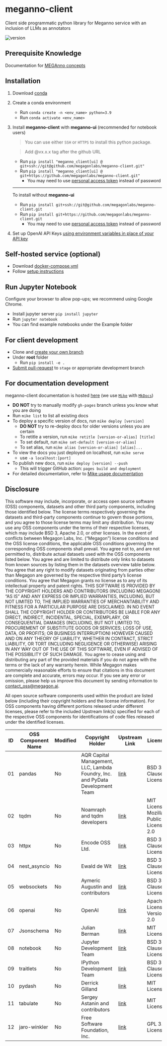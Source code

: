 # **meganno-client**
Client side programmatic python library for Meganno service with an inclusion of LLMs as annotators

![version](https://img.shields.io/badge/meganno--client%20latest-v1.5.3-blue)
## **Prerequisite Knowledge**
Documentation for [MEGAnno concepts](https://meganno.megagon.info/1.x/) 

## **Installation**
1. Download [conda](https://conda.io/projects/conda/en/stable/user-guide/install/download.html)
2. Create a conda environment
   - Run `conda create -n <env_name> python=3.9`
   - Run `conda activate <env_name>`
3. Install **meganno-client** with **meganno-ui** (recommended for notebook users)
    > You can use either `SSH` or `HTTPS` to install this python package.
    
    > Add @vx.x.x tag after the github URL
    - Run `pip install "meganno_client[ui] @ git+ssh://git@github.com/megagonlabs/meganno-client.git"`
    - Run `pip install "meganno_client[ui] @ git+https://github.com/megagonlabs/meganno-client.git"`
      - You may need to use [personal access token](https://docs.github.com/en/authentication/keeping-your-account-and-data-secure/creating-a-personal-access-token) instead of password<br/>
    ---
    To install without **meganno-ui**
      - Run `pip install git+ssh://git@github.com/megagonlabs/meganno-client.git`
      - Run `pip install git+https://github.com/megagonlabs/meganno-client.git`
        - You may need to use [personal access token](https://docs.github.com/en/authentication/keeping-your-account-and-data-secure/creating-a-personal-access-token) instead of password<br/>
4. Set up OpenAI API Keys [using environment variables in place of your API key
](https://help.openai.com/en/articles/5112595-best-practices-for-api-key-safety#h_a1ab3ba7b2)
## **Self-hosted service (optional)**
- Download [docker-compose.yml](https://gist.github.com/rafaellichen/062cb800e11ef113ad7e23be45527555)
- Follow [setup instructions](https://github.com/megagonlabs/meganno-service)
## **Run Jupyter Notebook**
Configure your browser to allow pop-ups; we recommend using Google Chrome. 
- Install jupyter server `pip install jupyter`
- Run `jupyter notebook`
- You can find example notebooks under the Example folder

## For client development
- Clone and [create your own branch](https://docs.github.com/en/github/collaborating-with-pull-requests/proposing-changes-to-your-work-with-pull-requests/creating-and-deleting-branches-within-your-repository)
- Under **root** folder
  - Run `pip install -e .`
- [Submit pull-request](https://docs.github.com/en/github/collaborating-with-pull-requests/proposing-changes-to-your-work-with-pull-requests/creating-a-pull-request) to `stage` or appropriate development branch
## For documentation development
meganno-client documentation is hosted [here](http://meganno.megagon.info/) (we use [`Mike`](https://github.com/jimporter/mike) with [`MkDocs`](https://github.com/mkdocs/mkdocs))
- **DO NOT** try to manually modify `gh-pages` branch unless you know what you are doing
- Run `mike list` to list all existing docs
- To deploy a specific version of docs, run `mike deploy [version]`
  - **DO NOT** try to re-deploy docs for older versions unless you are certain
  - To retitle a version, run `mike retitle [version-or-alias] [title]`
  - To set default, run `mike set-default [version-or-alias]`
  - To set alias, run `mike alias [version-or-alias] [alias]...`
- To view the docs you just deployed on localhost, run `mike serve`
  - use `-a localhost:[port]`
- To publish new docs, run `mike deploy [version] --push`
  - This will trigger GitHub action: `pages build and deployment`
- For detailed documentation, refer to [Mike usage documentation](https://github.com/jimporter/mike#usage)
## Disclosure
This software may include, incorporate, or access open source software (OSS) components, datasets and other third party components, including those identified below. The license terms respectively governing the datasets and third-party components continue to govern those portions, and you agree to those license terms may limit any distribution. You may  use any OSS components under the terms of their respective licenses, which may include BSD 3, Apache 2.0, or other licenses. In the event of conflicts between Megagon Labs, Inc. (“Megagon”) license conditions and the OSS license conditions, the applicable OSS conditions governing the corresponding OSS components shall prevail. 
You agree not to, and are not permitted to, distribute actual datasets used with the OSS components listed below. You agree and are limited to distribute only links to datasets from known sources by listing them in the datasets overview table below. You agree that any right to modify datasets originating from parties other than Megagon  are governed by the respective third party’s license conditions. 
You agree that Megagon grants no license as to any of its intellectual property and patent rights.  THIS SOFTWARE IS PROVIDED BY THE COPYRIGHT HOLDERS AND CONTRIBUTORS (INCLUDING MEGAGON) “AS IS” AND ANY EXPRESS OR IMPLIED WARRANTIES, INCLUDING, BUT NOT LIMITED TO, THE IMPLIED WARRANTIES OF MERCHANTABILITY AND FITNESS FOR A PARTICULAR PURPOSE ARE DISCLAIMED. IN NO EVENT SHALL THE COPYRIGHT HOLDER OR CONTRIBUTORS BE LIABLE FOR ANY DIRECT, INDIRECT, INCIDENTAL, SPECIAL, EXEMPLARY, OR CONSEQUENTIAL DAMAGES (INCLUDING, BUT NOT LIMITED TO, PROCUREMENT OF SUBSTITUTE GOODS OR SERVICES; LOSS OF USE, DATA, OR PROFITS; OR BUSINESS INTERRUPTION) HOWEVER CAUSED AND ON ANY THEORY OF LIABILITY, WHETHER IN CONTRACT, STRICT LIABILITY, OR TORT (INCLUDING NEGLIGENCE OR OTHERWISE) ARISING IN ANY WAY OUT OF THE USE OF THIS SOFTWARE, EVEN IF ADVISED OF THE POSSIBILITY OF SUCH DAMAGE. You agree to cease using and distributing any part of the provided materials if you do not agree with the terms or the lack of any warranty herein.
While Megagon makes commercially reasonable efforts to ensure that citations in this document are complete and accurate, errors may occur. If you see any error or omission, please help us improve this document by sending information to contact_oss@megagon.ai.

All open source software components used within the product are listed below (including their copyright holders and the license information).
For OSS components having different portions released under different licenses, please refer to the included Upstream link(s) specified for each of the respective OSS components for identifications of code files released under the identified licenses.

| ID  | OSS Component Name | Modified | Copyright Holder | Upstream Link | License  |
|-----|----------------------------------|----------|------------------|-----------------------------------------------------------------------------------------------------------|--------------------|
| 01 | pandas | No  | AQR Capital Management, LLC, Lambda Foundry, Inc. and PyData Development Team | [link](https://pandas.pydata.org/) | BSD 3-Clause License |
| 02 | tqdm | No  | Noamraph and tqdm developers | [link](https://tqdm.github.io/) | MIT License, Mozilla Public License 2.0 |
| 03 | httpx | No  | Encode OSS Ltd. | [link](https://github.com/encode/httpx) | BSD 3-Clause License |
| 04 | nest_asyncio | No  | Ewald de Wit | [link](https://github.com/erdewit/nest_asyncio) | BSD 3-Clause License |
| 05 | websockets | No  | Aymeric Augustin and contributors | [link](https://github.com/python-websockets/websockets) | BSD 3-Clause License |
| 06 | openai | No  | OpenAI | [link](https://github.com/openai/openai-python) | Apache License Version 2.0 |
| 07 | Jsonschema | No  | Julian Berman | [link](https://github.com/python-jsonschema/jsonschema) | MIT License |
| 08 | notebook | No  | Jupyter Development Team | [link](https://github.com/jupyter/notebook) | BSD 3-Clause License |
| 09 | traitlets | No  | IPython Development Team | [link](https://github.com/ipython/traitlets) | BSD 3-Clause License |
| 10 | pydash | No  | Derrick Gilland | [link](https://github.com/dgilland/pydash) | MIT License |
| 11 | tabulate | No  | Sergey Astanin and contributors | [link](https://github.com/astanin/python-tabulate) | MIT License |
| 12 | jaro-winkler | No  | Free Software Foundation, Inc. | [link](https://github.com/richmilne/JaroWinkler.git) | GPL 3.0 License |
